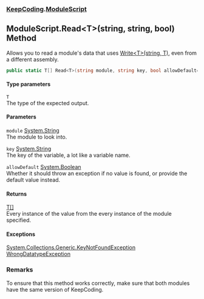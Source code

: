 ### [KeepCoding](KeepCoding.md 'KeepCoding').[ModuleScript](KeepCoding_ModuleScript.md 'KeepCoding.ModuleScript')
## ModuleScript.Read&lt;T&gt;(string, string, bool) Method
Allows you to read a module's data that uses [Write&lt;T&gt;(string, T)](KeepCoding_ModuleScript_Write_T_(string_T).md 'KeepCoding.ModuleScript.Write&lt;T&gt;(string, T)'), even from a different assembly.  
```csharp
public static T[] Read<T>(string module, string key, bool allowDefault=false);
```
#### Type parameters
<a name='KeepCoding_ModuleScript_Read_T_(string_string_bool)_T'></a>
`T`  
The type of the expected output.
  
#### Parameters
<a name='KeepCoding_ModuleScript_Read_T_(string_string_bool)_module'></a>
`module` [System.String](https://docs.microsoft.com/en-us/dotnet/api/System.String 'System.String')  
The module to look into.
  
<a name='KeepCoding_ModuleScript_Read_T_(string_string_bool)_key'></a>
`key` [System.String](https://docs.microsoft.com/en-us/dotnet/api/System.String 'System.String')  
The key of the variable, a lot like a variable name.
  
<a name='KeepCoding_ModuleScript_Read_T_(string_string_bool)_allowDefault'></a>
`allowDefault` [System.Boolean](https://docs.microsoft.com/en-us/dotnet/api/System.Boolean 'System.Boolean')  
Whether it should throw an exception if no value is found, or provide the default value instead.
  
#### Returns
[T](KeepCoding_ModuleScript_Read_T_(string_string_bool).md#KeepCoding_ModuleScript_Read_T_(string_string_bool)_T 'KeepCoding.ModuleScript.Read&lt;T&gt;(string, string, bool).T')[[]](https://docs.microsoft.com/en-us/dotnet/api/System.Array 'System.Array')  
Every instance of the value from the every instance of the module specified.
#### Exceptions
[System.Collections.Generic.KeyNotFoundException](https://docs.microsoft.com/en-us/dotnet/api/System.Collections.Generic.KeyNotFoundException 'System.Collections.Generic.KeyNotFoundException')  
[WrongDatatypeException](KeepCoding_WrongDatatypeException.md 'KeepCoding.WrongDatatypeException')  
### Remarks
To ensure that this method works correctly, make sure that both modules have the same version of KeepCoding.  
